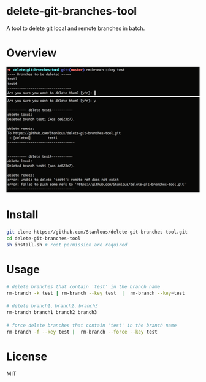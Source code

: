 # delete-git-branches-tool
A tool to delete git local and remote branches in batch.

# Overview
![a](https://raw.githubusercontent.com/Stanlous/delete-git-branches-tool/master/img/introduction-a.png)
![b](https://raw.githubusercontent.com/Stanlous/delete-git-branches-tool/master/img/introduction-b.png)

# Install
```sh
git clone https://github.com/Stanlous/delete-git-branches-tool.git
cd delete-git-branches-tool
sh install.sh # root permission are required
```
# Usage
```sh
# delete branches that contain 'test' in the branch name
rm-branch -k test | rm-branch --key test  |  rm-branch --key=test 

# delete branch1、branch2、branch3
rm-branch branch1 branch2 branch3

# force delete branches that contain 'test' in the branch name
rm-branch -f --key test |  rm-branch --force --key test
```
# License
MIT
